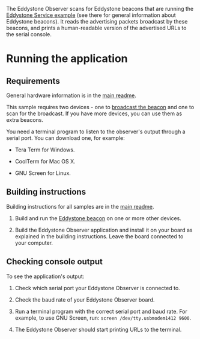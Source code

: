 The Eddystone Observer scans for Eddystone beacons that are running the [Eddystone Service example](https://github.com/ARMmbed/ble-examples/tree/master/BLE_EddystoneService) (see there for general information about Eddystone beacons). It reads the advertising packets broadcast by these beacons, and prints a human-readable version of the advertised URLs to the serial console.

# Running the application

## Requirements

General hardware information is in the [main readme](https://github.com/ARMmbed/ble-examples/blob/master/README.md).

This sample requires two devices - one to [broadcast the beacon](https://github.com/ARMmbed/ble-examples/tree/master/BLE_EddystoneService) and one to scan for the broadcast. If you have more devices, you can use them as extra beacons.

You need a terminal program to listen to the observer's output through a serial port. You can download one, for example:

* Tera Term for Windows.

* CoolTerm for Mac OS X.

* GNU Screen for Linux.

## Building instructions

Building instructions for all samples are in the [main readme](https://github.com/ARMmbed/ble-examples/blob/master/README.md).

1. Build and run the [Eddystone beacon](https://github.com/ARMmbed/ble-examples/tree/master/BLE_EddystoneService) on one or more other devices. 

1. Build the Eddystone Observer application and install it on your board as explained in the building instructions. Leave the board connected to your computer.

## Checking console output

To see the application's output: 

1. Check which serial port your Eddystone Observer is connected to.

1. Check the baud rate of your Eddystone Observer board.

1. Run a terminal program with the correct serial port and baud rate. For example, to use GNU Screen, run: ``screen /dev/tty.usbmodem1412 9600``.

1. The Eddystone Observer should start printing URLs to the terminal. 
